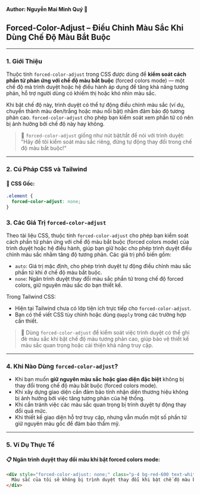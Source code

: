 **Author: Nguyễn Mai Minh Quý 📘**

## Forced-Color-Adjust – Điều Chỉnh Màu Sắc Khi Dùng Chế Độ Màu Bắt Buộc

---

### 1. **Giới Thiệu**

Thuộc tính `forced-color-adjust` trong CSS được dùng để **kiểm soát cách phần tử phản ứng với chế độ màu bắt buộc** (forced colors mode) — một chế độ mà trình duyệt hoặc hệ điều hành áp dụng để tăng khả năng tương phản, hỗ trợ người dùng có khiếm thị hoặc khó nhìn màu sắc.

Khi bật chế độ này, trình duyệt có thể tự động điều chỉnh màu sắc (ví dụ, chuyển thành màu đen/trắng hoặc màu nổi bật) nhằm đảm bảo độ tương phản cao. `forced-color-adjust` cho phép bạn kiểm soát xem phần tử có nên bị ảnh hưởng bởi chế độ này hay không.

> 🎨 `forced-color-adjust` giống như nút bật/tắt để nói với trình duyệt: "Hãy để tôi kiểm soát màu sắc riêng, đừng tự động thay đổi trong chế độ màu bắt buộc!"

---

### 2. **Cú Pháp CSS và Tailwind**

#### 📌 CSS Gốc:

```css
.element {
  forced-color-adjust: none;
}
```
### 3. **Các Giá Trị `forced-color-adjust`**

Theo tài liệu CSS, thuộc tính `forced-color-adjust` cho phép bạn kiểm soát cách phần tử phản ứng với chế độ màu bắt buộc (forced colors mode) của trình duyệt hoặc hệ điều hành, giúp bạn giữ hoặc cho phép trình duyệt điều chỉnh màu sắc nhằm tăng độ tương phản. Các giá trị phổ biến gồm:

- `auto`: Giá trị mặc định, cho phép trình duyệt tự động điều chỉnh màu sắc phần tử khi ở chế độ màu bắt buộc.
- `none`: Ngăn trình duyệt thay đổi màu sắc phần tử trong chế độ forced colors, giữ nguyên màu sắc do bạn thiết kế.

Trong Tailwind CSS:

- Hiện tại Tailwind chưa có lớp tiện ích trực tiếp cho `forced-color-adjust`.
- Bạn có thể viết CSS tùy chỉnh hoặc dùng `@apply` trong các trường hợp cần thiết.

> 🧠 Dùng `forced-color-adjust` để kiểm soát việc trình duyệt có thể ghi đè màu sắc khi bật chế độ màu tương phản cao, giúp bảo vệ thiết kế màu sắc quan trọng hoặc cải thiện khả năng truy cập.

---

### 4. **Khi Nào Dùng `forced-color-adjust`?**

- Khi bạn muốn **giữ nguyên màu sắc hoặc giao diện đặc biệt** không bị thay đổi trong chế độ màu bắt buộc (forced colors mode).
- Khi xây dựng giao diện cần đảm bảo tính nhận diện thương hiệu không bị ảnh hưởng bởi việc tăng tương phản của hệ thống.
- Khi cần tránh việc các màu sắc quan trọng bị trình duyệt tự động thay đổi quá mức.
- Khi thiết kế giao diện hỗ trợ truy cập, nhưng vẫn muốn một số phần tử giữ nguyên màu gốc để đảm bảo thẩm mỹ.

---

### 5. **Ví Dụ Thực Tế**

#### 📋 Ngăn trình duyệt thay đổi màu khi bật forced colors mode:

```html
<div style="forced-color-adjust: none;" class="p-4 bg-red-600 text-white">
  Màu sắc của tôi sẽ không bị trình duyệt thay đổi khi bật chế độ màu bắt buộc.
</div>
```